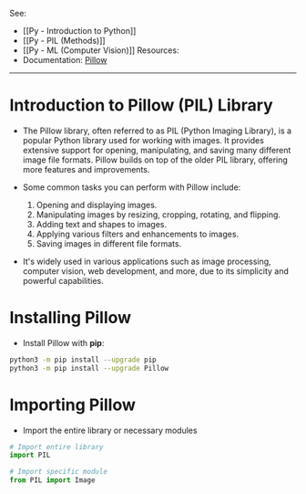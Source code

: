 See:
* [[Py - Introduction to Python]]
* [[Py - PIL (Methods)]]
* [[Py - ML (Computer Vision)]]
Resources:
* Documentation: [Pillow](https://pillow.readthedocs.io/en/stable/)

---

# Introduction to Pillow (PIL) Library
* The Pillow library, often referred to as PIL (Python Imaging Library), is a popular Python library used for working with images. It provides extensive support for opening, manipulating, and saving many different image file formats. Pillow builds on top of the older PIL library, offering more features and improvements.
* Some common tasks you can perform with Pillow include:
	1. Opening and displaying images.
	2. Manipulating images by resizing, cropping, rotating, and flipping.
	3. Adding text and shapes to images.
	4. Applying various filters and enhancements to images.
	5. Saving images in different file formats.

* It's widely used in various applications such as image processing, computer vision, web development, and more, due to its simplicity and powerful capabilities.

# Installing Pillow
* Install Pillow with **pip**:
```bash
python3 -m pip install --upgrade pip
python3 -m pip install --upgrade Pillow
```

# Importing Pillow
* Import the entire library or necessary modules
```Python
# Import entire library
import PIL

# Import specific module
from PIL import Image
```
